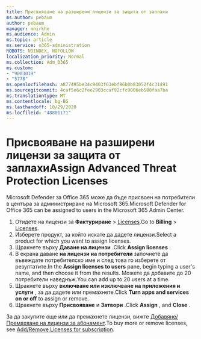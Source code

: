 ```yaml
---
title: Присвояване на разширени лицензи за защита от заплахи
ms.author: pebaum
author: pebaum
manager: mnirkhe
ms.audience: Admin
ms.topic: article
ms.service: o365-administration
ROBOTS: NOINDEX, NOFOLLOW
localization_priority: Normal
ms.collection: Adm_O365
ms.custom:
- "9003019"
- "5778"
ms.openlocfilehash: a877495be34c9403f63ebf96b0b83052f4c31491
ms.sourcegitcommit: 4caf5e6c2fee2903ccaf92cfc9006eb580faa7ba
ms.translationtype: MT
ms.contentlocale: bg-BG
ms.lasthandoff: 10/29/2020
ms.locfileid: "48801171"
---
```

# <a name="assign-advanced-threat-protection-licenses"></a><span data-ttu-id="d250a-102">Присвояване на разширени лицензи за защита от заплахи</span><span class="sxs-lookup"><span data-stu-id="d250a-102">Assign Advanced Threat Protection Licenses</span></span>

<span data-ttu-id="d250a-103">Microsoft Defender за Office 365 може да бъде присвоен на потребители в центъра за администриране на Microsoft 365.</span><span class="sxs-lookup"><span data-stu-id="d250a-103">Microsoft Defender for Office 365 can be assigned to users in the Microsoft 365 Admin Center.</span></span>

1. <span data-ttu-id="d250a-104">Отидете на лицензи за **Фактуриране**  >  [Licenses](https://go.microsoft.com/fwlink/p/?linkid=842264).</span><span class="sxs-lookup"><span data-stu-id="d250a-104">Go to **Billing** > [Licenses](https://go.microsoft.com/fwlink/p/?linkid=842264).</span></span>
2. <span data-ttu-id="d250a-105">Изберете продукт, за който искате да дадете лицензи.</span><span class="sxs-lookup"><span data-stu-id="d250a-105">Select a product for which you want to assign licenses.</span></span>
3. <span data-ttu-id="d250a-106">Щракнете върху **Даване на лицензи** .</span><span class="sxs-lookup"><span data-stu-id="d250a-106">Click **Assign licenses** .</span></span>
4. <span data-ttu-id="d250a-107">В екрана даване **на лицензи на потребители**  започнете да въвеждате потребителско име и след това го изберете от резултатите.</span><span class="sxs-lookup"><span data-stu-id="d250a-107">In the **Assign licenses to users**  pane, begin typing a user's name, and then choose it from the results.</span></span> <span data-ttu-id="d250a-108">Можете да добавите до 20 потребители наведнъж.</span><span class="sxs-lookup"><span data-stu-id="d250a-108">You can add up to 20 users at a time.</span></span>
5. <span data-ttu-id="d250a-109">Щракнете върху **включване или изключване на приложения и услуги**  , за да дадете или премахнете.</span><span class="sxs-lookup"><span data-stu-id="d250a-109">Click **Turn apps and services on or off**  to assign or remove.</span></span>
6. <span data-ttu-id="d250a-110">Щракнете върху **Присвояване** и  **Затвори** .</span><span class="sxs-lookup"><span data-stu-id="d250a-110">Click **Assign** , and  **Close** .</span></span>

<span data-ttu-id="d250a-111">За да закупите още или да премахнете лицензи, вижте [Добавяне/Премахване на лицензи за абонамент](https://docs.microsoft.com/microsoft-365/commerce/licenses/buy-licenses?view=o365-worldwide#add-or-remove-licenses-for-your-business-subscription).</span><span class="sxs-lookup"><span data-stu-id="d250a-111">To buy more or remove licenses, see [Add/Remove Licenses for subscription](https://docs.microsoft.com/microsoft-365/commerce/licenses/buy-licenses?view=o365-worldwide#add-or-remove-licenses-for-your-business-subscription).</span></span>

